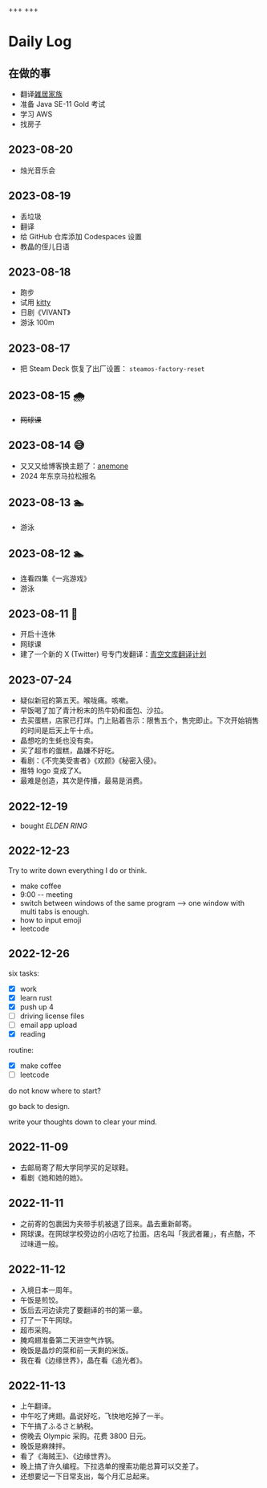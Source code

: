 +++
+++
# Daily Log
## 在做的事
- 翻译[雑居家族](https://aozora.binb.jp/reader/main.html?cid=59897)
- 准备 Java SE-11 Gold 考试
- 学习 AWS
- 找房子
## 2023-08-20
- 烛光音乐会
## 2023-08-19
- 丢垃圾
- 翻译
- 给 GitHub 仓库添加 Codespaces 设置
- 教晶的侄儿日语
## 2023-08-18
- 跑步
- 试用 [kitty](https://sw.kovidgoyal.net/kitty/overview/)
- 日剧《VIVANT》
- 游泳 100m
## 2023-08-17
- 把 Steam Deck 恢复了出厂设置： `steamos-factory-reset`
## 2023-08-15 🌧️
- ~~网球课~~
## 2023-08-14 😅
- 又又又给博客换主题了：[anemone](https://www.getzola.org/themes/anemone/)
- 2024 年东京马拉松报名
## 2023-08-13 🏊
- 游泳
## 2023-08-12 🏊
- 连看四集《一兆游戏》
- 游泳
## 2023-08-11 🎾
- 开启十连休
- 网球课
- 建了一个新的 X (Twitter) 号专门发翻译：[青空文库翻译计划](https://twitter.com/aozora_tr)
## 2023-07-24
- 疑似新冠的第五天。喉咙痛。咳嗽。
- 早饭喝了加了青汁粉末的热牛奶和面包、沙拉。
- 去买蛋糕，店家已打烊。门上贴着告示：限售五个，售完即止。下次开始销售的时间是后天上午十点。
- 晶想吃的生蚝也没有卖。
- 买了超市的蛋糕，晶嫌不好吃。
- 看剧：《不完美受害者》《欢颜》《秘密入侵》。
- 推特 logo 变成了X。
- 最难是创造，其次是传播，最易是消费。

## 2022-12-19
- bought *ELDEN RING*

## 2022-12-23

Try to write down everything I do or think.

- make coffee
- 9:00 -- meeting
- switch between windows of the same program --> one window with multi tabs is enough.
- how to input emoji
- leetcode

## 2022-12-26

six tasks:

- [x] work
- [x] learn rust
- [x] push up 4
- [ ] driving license files
- [ ] email app upload
- [x] reading

routine:

- [x] make coffee
- [ ] leetcode

do not know where to start?

go back to design.

write your thoughts down to clear your mind.

## 2022-11-09

- 去邮局寄了帮大学同学买的足球鞋。
- 看剧《她和她的她》。

## 2022-11-11

- 之前寄的包裹因为夹带手机被退了回来。晶去重新邮寄。
- 网球课。在网球学校旁边的小店吃了拉面。店名叫「我武者羅」，有点酷，不过味道一般。

## 2022-11-12

- 入境日本一周年。
- 午饭是煎饺。
- 饭后去河边读完了要翻译的书的第一章。
- 打了一下午网球。
- 超市采购。
- 腌鸡翅准备第二天进空气炸锅。
- 晚饭是晶炒的菜和前一天剩的米饭。
- 我在看《边缘世界》，晶在看《追光者》。

## 2022-11-13

- 上午翻译。
- 中午吃了烤翅。晶说好吃，飞快地吃掉了一半。
- 下午搞了ふるさと納税。
- 傍晚去 Olympic 采购。花费 3800 日元。
- 晚饭是麻辣拌。
- 看了《海贼王》、《边缘世界》。
- 晚上搞了许久编程。下拉选单的搜索功能总算可以交差了。
- 还想要记一下日常支出，每个月汇总起来。